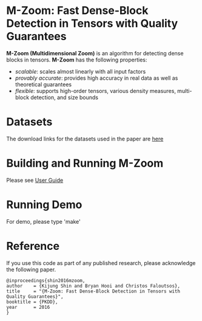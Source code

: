 M-Zoom: Fast Dense-Block Detection in Tensors with Quality Guarantees
========================
**M-Zoom (Multidimensional Zoom)** is an algorithm for detecting dense blocks in tensors.
**M-Zoom** has the following properties:
 * *scalable*: scales almost linearly with all input factors
 * *provably accurate*: provides high accuracy in real data as well as theoretical guarantees
 * *flexible*: supports high-order tensors, various density measures, multi-block detection, and size bounds

Datasets
========================
The download links for the datasets used in the paper are [here](http://www.cs.cmu.edu/~kijungs/codes/mzoom/)

Building and Running M-Zoom
========================
Please see [User Guide](user_guide.pdf)

Running Demo
========================
For demo, please type 'make'

Reference
========================
If you use this code as part of any published research, please acknowledge the following paper.
```
@inproceedings{shin2016mzoom,
author    = {Kijung Shin and Bryan Hooi and Christos Faloutsos},
title     = "{M-Zoom: Fast Dense-Block Detection in Tensors with Quality Guarantees}",
booktitle = {PKDD},
year      = 2016
}
```